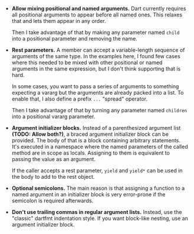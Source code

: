 *   **Allow mixing positional and named arguments.** Dart currently requires all
    positional arguments to appear before all named ones. This relaxes that and
    lets them appear in any order.

    Then I take advantage of that by making any parameter named `child` into
    a positional parameter and removing the name.

*   **Rest parameters.** A member can accept a variable-length sequence of
    arguments of the same type. In the examples here, I found few cases where
    this needed to be mixed with other positional or named arguments in the same
    expression, but I don't think supporting that is hard.

    In some cases, you want to pass a series of arguments to something expecting
    a vararg but the arguments are already packed into a list. To enable that,
    I also define a prefix `...` "spread" operator.

    Then I take advantage of that by turning any parameter named `children`
    into a positional vararg parameter.

*   **Argument initializer blocks.** Instead of a parenthesized argument list
    **(TODO: Allow both?)**, a braced argument initializer block can be
    provided. The body of that is a block containing arbitrary statements. It's
    executed in a namespace where the named parameters of the called method are
    in scope as locals. Assigning to them is equivalent to passing the value as
    an argument.

    If the caller accepts a rest parameter, `yield` and `yield*` can be used in
    the body to add to the rest object.

*   **Optional semicolons.** The main reason is that assigning a function to
    a named argument in an initializer block is very error-prone if the
    semicolon is required afterwards.

*   **Don't use trailing commas in regular argument lists.** Instead, use the
    "classic" dartfmt indentation style. If you want block-like nesting, use an
    argument initializer block.

<!-- TODO: is child turned positional or not? needs to be named to use in
block arg.

But it seems pointless even there. See "child_lists.dart".

The mandatory "yields" in child_lists.dart for the single children of Column
and ListView are kind of gross. I'm really worried that forgetting to yield
will be a common problem. It's hard to lint for since a constructor technically
can have a side-effect. :(

delimiters.dart has a nasty corner case where a function that expects a single
positional argument is passing a big nested widget. We need to use the old
syntax for the outer call, but then it contains the new syntax inside. :(

Not supporting positional parameters in an initializer block seems to conflict
with the rule that you shouldn't have an initializer block nested inside an old
style argument list.

Overall, this looks OK, but not great to me. It's not as bad as I feared. But
the "yield" and not supporting positional args are friction points. Also, the
"child =" everywhere is super nasty.

Some kind of decorator syntax would help. But positional args would too. It may
be that the key problem is that an initializer block assumes you want imperative
code and you have to opt into declarative by either doing an assignment or a
yield. That's probably the wrong default.

-->
